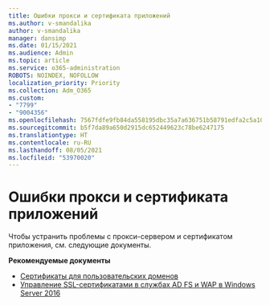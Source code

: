 ```yaml
---
title: Ошибки прокси и сертификата приложений
ms.author: v-smandalika
author: v-smandalika
manager: dansimp
ms.date: 01/15/2021
ms.audience: Admin
ms.topic: article
ms.service: o365-administration
ROBOTS: NOINDEX, NOFOLLOW
localization_priority: Priority
ms.collection: Adm_O365
ms.custom:
- "7799"
- "9004356"
ms.openlocfilehash: 7567fdfe9fb84da558195dbc35a7a636751b58791edfa2c5a10b07215c58bf5c
ms.sourcegitcommit: b5f7da89a650d2915dc652449623c78be6247175
ms.translationtype: HT
ms.contentlocale: ru-RU
ms.lasthandoff: 08/05/2021
ms.locfileid: "53970020"
---
```

# <a name="application-proxy-and-certificate-issues"></a>Ошибки прокси и сертификата приложений

Чтобы устранить проблемы с прокси-сервером и сертификатом приложения, см. следующие документы.

**Рекомендуемые документы**

- [Сертификаты для пользовательских доменов](https://docs.microsoft.com/azure/active-directory/manage-apps/application-proxy-configure-custom-domain#certificates-for-custom-domains)
- [Управление SSL-сертификатами в службах AD FS и WAP в Windows Server 2016](https://docs.microsoft.com/windows-server/identity/ad-fs/operations/manage-ssl-certificates-ad-fs-wap)


